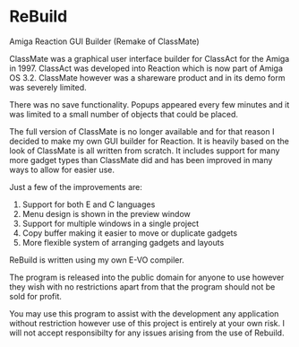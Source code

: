 # ReBuild
Amiga Reaction GUI Builder (Remake of ClassMate)

ClassMate was a graphical user interface builder for ClassAct
for the Amiga in 1997. ClassAct was developed into Reaction which is
now part of Amiga OS 3.2. ClassMate however was a shareware product
and in its demo form was severely limited.

There was no save functionality. Popups appeared every few minutes
and it was limited to a small number of objects that could be placed.

The full version of ClassMate is no longer available and for that reason
I decided to make my own GUI builder for Reaction. It is heavily based on
the look of ClassMate is all written from scratch. It includes support
for many more gadget types than ClassMate did and has been improved in
many ways to allow for easier use.

Just a few of the improvements are:

1) Support for both E and C languages
2) Menu design is shown in the preview window
3) Support for multiple windows in a single project
4) Copy buffer making it easier to move or duplicate gadgets 
5) More flexible system of arranging gadgets and layouts

ReBuild is written using my own E-VO compiler.

The program is released into the public domain for anyone to use however
they wish with no restrictions apart from that the program should not be
sold for profit.

You may use this program to assist with the development any application
without restriction however use of this project is entirely at your own
risk. I will not accept responsibilty for any issues arising from the
use of Rebuild.
